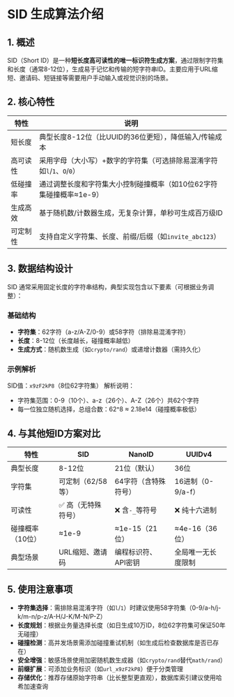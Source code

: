 # SID 生成算法介绍

## 1. 概述
SID（Short ID）是一种**短长度高可读性的唯一标识符生成方案**，通过限制字符集和长度（通常8-12位），生成易于记忆和传输的短字符串ID。主要应用于URL缩短、邀请码、短链接等需要用户手动输入或视觉识别的场景。

## 2. 核心特性
| 特性                | 说明                                                                 |
|---------------------|----------------------------------------------------------------------|
| 短长度              | 典型长度8-12位（比UUID的36位更短），降低输入/传输成本                |
| 高可读性            | 采用字母（大小写）+数字的字符集（可选排除易混淆字符如`l`/`1`、`O`/`0`）| 
| 低碰撞率            | 通过调整长度和字符集大小控制碰撞概率（如10位62字符集碰撞概率≈1e-9）   |
| 生成高效            | 基于随机数/计数器生成，无复杂计算，单秒可生成百万级ID                 |
| 可定制性            | 支持自定义字符集、长度、前缀/后缀（如`invite_abc123`）                |

## 3. 数据结构设计
SID 通常采用固定长度的字符串结构，典型实现包含以下要素（可根据业务调整）：

### 基础结构
- **字符集**：62字符（a-z/A-Z/0-9）或58字符（排除易混淆字符）
- **长度**：8-12位（长度越长，碰撞概率越低）
- **生成方式**：随机数生成（如`crypto/rand`）或递增计数器（需持久化）

### 示例解析
SID值：`x9zF2kP8`（8位62字符集）
解析说明：
- 字符集范围：0-9（10个）、a-z（26个）、A-Z（26个）共62个字符
- 每一位独立随机选择，总组合数：62^8 ≈ 2.18e14（碰撞概率极低）

## 4. 与其他短ID方案对比
| 特性                | SID                  | NanoID               | UUIDv4               |
|---------------------|----------------------|----------------------|-----------------------|
| 典型长度            | 8-12位               | 21位（默认）          | 36位                  |
| 字符集              | 可定制（62/58等）     | 64字符（含特殊符号）   | 16进制（0-9/a-f）      |
| 可读性              | ✅ 高（无特殊符号）    | ❌ 含`-_`等符号        | ❌ 纯十六进制           |
| 碰撞概率（10位）    | ≈1e-9                | ≈1e-15（21位）        | ≈4e-16（36位）         |
| 典型场景            | URL缩短、邀请码       | 编程标识符、API密钥    | 全局唯一无长度限制     |

## 5. 使用注意事项
- **字符集选择**：需排除易混淆字符（如`l`/`1`）时建议使用58字符集（0-9/a-h/j-k/m-n/p-z/A-H/J-K/M-N/P-Z）
- **长度规划**：根据业务量选择长度（如日生成10万ID，8位62字符集可保证50年无碰撞）
- **碰撞检测**：高并发场景需添加碰撞重试机制（如生成后检查数据库是否已存在）
- **安全增强**：敏感场景使用加密随机数生成器（如`crypto/rand`替代`math/rand`）
- **前缀扩展**：可添加业务标识（如`url_x9zF2kP8`）便于分类管理
- **存储优化**：推荐存储原始字符串（比长整型更直观），数据库索引建议使用哈希加速查询